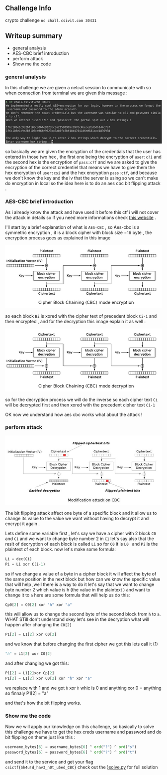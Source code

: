 ## Challenge Info 

crypto challenge `nc chall.csivit.com 30431` 

## Writeup summary

- general analysis
- AES-CBC brief introduction
- perform attack
- Show me the code 

### general analysis

In this challenge we are given a netcat session to communicate with so when connection from terminal we are given this message :

<img src="src/netcat_result.png" alt="netcat connection" style="zoom:80%;" />

so basically we are given the encryption of  the credentials that the user has entered in those two hex , the first one being the encryption of `user:c?i` and the second hex is the encryption of `pass:c?f` and we are asked to give the encryption of the correct credentiel that means we have to give them the hex encryption of `user:csi` and the hex encryption `pass:ctf`, and because we don't know the key and the iv that the  server is using  so we can't make do encryption in local so the idea here is to do an aes cbc bit flipping attack .

### AES-CBC brief introduction 

As i already know the attack and have used it before this ctf  i will not cover the attack in details so if you need more informations check [this website](https://resources.infosecinstitute.com/cbc-byte-flipping-attack-101-approach/) .

I'll start by a brief explanation of what is `AES-CBC` , so Aes-cbc is a symmetric encryption , it is a block cipher with block size =16 byte , the encryption process goes as explained in this image 

<img src="src/900px-CBC_encryption.svg.png" alt="aes cbc encryption" style="zoom:67%;" />

so each block `Bi` is xored with the cipher text of precedent block `Ci-1` and then encrypted , and for the decryption this image explain it as well :

<img src="src/900px-CBC_decryption.svg.png" alt="aes cbc decryption" style="zoom:67%;" />

so for the decryption process we will do the inverse so each cipher text `Ci ` will be decrypted first and then xored with the precedent cipher text `Ci-1`

OK now we understand how aes cbc works what about the attack !

### perform attack 

<img src="src/082113_1459_cbcbyteflip3.jpg" alt="aes bit flipping" style="zoom:67%;" />

The bit flipping attack affect one byte of a specific block and it allow us to change its value to the value we want without having to decrypt it and encrypt it again .

Lets define some variable first , let's say we have a cipher with 2 block `C0` and `C1` and we want to change byte number 2 in `C1` let's say also that  the reslt of decryption of each block is called `Li` so for `C0` it is `L0 `  and `Pi` is the plaintext of each block. now let's make some formula: 

```python
Li = dec(Ci)
Pi = Li xor C(i-1)
```

so if we change a value of a byte in a cipher block it will affect the byte of the same position in the next block but how can we know the specific value that will help ,well there is a way to do it let's say that we want to change byte number 2 which value is h (the value in the plaintext ) and want to change it to `a` here are some formula that will help us do this:

```python
Cp0[2] = C0[2] xor "h" xor "a"
```

this will allow us to change the second byte of the second block from `h` to `a`. WHAT STill don't understand okey let's see in the decryption what will happen after changing the `C0[2]` 

```python
P1[2] = L1[2] xor C0[2]
```

and we know that before changing the first cipher we got this lets call it (1)

```python
"h" = L1[2] xor C0[2]
```

and after changing we got this:

```python
P1[2] = L1[2]xor Cp[2] 
P1[2] = L1[2] xor C0[2] xor "h" xor "a"
```

we replace with 1 and we got `h` xor `h`  whic is 0 and anything xor 0  = anything so finnaly P1[2] = "a"

and that's how the bit flipping works.

### Show me the code 

Now we will apply our knowledge on this challenge,  so basically to solve this challenge we have to get the hex creds username and password and do bit flipping on theme just like this :

```python
username_bytes[6] = username_bytes[6] ^ ord("?") ^ ord("s")
password_bytes[6] = password_bytes[6] ^ ord("?") ^ ord("t")
```

and send it to the service and get your flag `csictf{Sh4u!d_hav3_n0t_u5ed_CBC}`  check out the [}solve.py](solve.py) for full solution 
